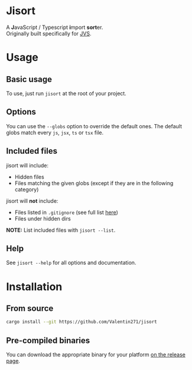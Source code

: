 # Jisort

A **J**avaScript / Typescript **i**mport **sort**er.  
Originally built specifically for [JVS](https://www.groupe-jvs.fr/).

# Usage

## Basic usage

To use, just run `jisort` at the root of your project.

## Options

You can use the `--globs` option to override the default ones.
The default globs match every `js`, `jsx`, `ts` or `tsx` file.

## Included files

jisort will include:

- Hidden files
- Files matching the given globs (except if they are in the following category)

jisort will **not** include:

- Files listed in `.gitignore` (see full list [here](https://docs.rs/ignore/0.4.20/ignore/struct.WalkBuilder.html))
- Files under hidden dirs

**NOTE:** List included files with `jisort --list`.

## Help

See `jisort --help` for all options and documentation.

# Installation

## From source

```sh
cargo install --git https://github.com/Valentin271/jisort
```

## Pre-compiled binaries

You can download the appropriate binary for your platform [on the release page](https://github.com/Valentin271/jisort/releases/latest).
